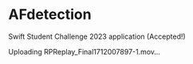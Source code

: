 # AFdetection

Swift Student Challenge 2023 application (Accepted!)

Uploading RPReplay_Final1712007897-1.mov…


